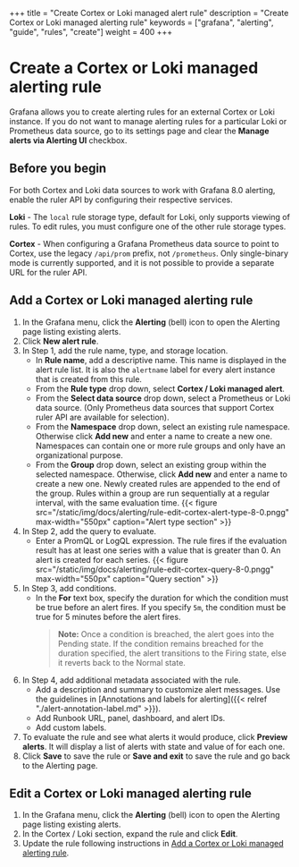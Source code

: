 +++
title = "Create Cortex or Loki managed alert rule"
description = "Create Cortex or Loki managed alerting rule"
keywords = ["grafana", "alerting", "guide", "rules", "create"]
weight = 400
+++

# Create a Cortex or Loki managed alerting rule

Grafana allows you to create alerting rules for an external Cortex or Loki instance. If you do not want to manage alerting rules for a particular Loki or Prometheus data source, go to its settings page and clear the **Manage alerts via Alerting UI** checkbox.

## Before you begin

For both Cortex and Loki data sources to work with Grafana 8.0 alerting, enable the ruler API by configuring their respective services. 

**Loki** - The `local` rule storage type, default for Loki, only supports viewing of rules. To edit rules, you must configure one of the other rule storage types. 

**Cortex** - When configuring a Grafana Prometheus data source to point to Cortex, use the legacy `/api/prom` prefix, not `/prometheus`. Only single-binary mode is currently supported, and it is not possible to provide a separate URL for the ruler API.

## Add a Cortex or Loki managed alerting rule

1. In the Grafana menu, click the **Alerting** (bell) icon to open the Alerting page listing existing alerts.
1. Click **New alert rule**. 
1. In Step 1, add the rule name, type, and storage location.
    - In **Rule name**, add a descriptive name. This name is displayed in the alert rule list. It is also the `alertname` label for every alert instance that is created from this rule.
    - From the **Rule type** drop down, select **Cortex / Loki managed alert**.
    - From the **Select data source** drop down, select a Prometheus or Loki data source. (Only Prometheus data sources that support Cortex ruler API are available for selection).
    - From the **Namespace** drop down, select an existing rule namespace. Otherwise click **Add new** and enter a name to create a new one. Namespaces can contain one or more rule groups and only have an organizational purpose.
    - From the **Group** drop down, select an existing group within the selected namespace. Otherwise, click **Add new** and enter a name to create a new one. Newly created rules are appended to the end of the group. Rules within a group are run sequentially at a regular interval, with the same evaluation time.
    {{< figure src="/static/img/docs/alerting/rule-edit-cortex-alert-type-8-0.pngg" max-width="550px" caption="Alert type section" >}}
1. In Step 2, add the query to evaluate.
    - Enter a PromQL or LogQL expression. The rule fires if the evaluation result has at least one series with a value that is greater than 0. An alert is created for each series.
    {{< figure src="/static/img/docs/alerting/rule-edit-cortex-query-8-0.pngg" max-width="550px" caption="Query section" >}}
1. In Step 3, add conditions.
    - In the **For** text box, specify the duration for which the condition must be true before an alert fires. If you specify `5m`, the condition must be true for 5 minutes before the alert fires.
        > **Note:** Once a condition is breached, the alert goes into the Pending state.  If the condition remains breached for the duration specified, the alert transitions to the Firing state, else it reverts back to the Normal state.  
1. In Step 4, add additional metadata associated with the rule.
    - Add a description and summary to customize alert messages. Use the guidelines in [Annotations and labels for alerting]({{< relref "./alert-annotation-label.md" >}}).
    -  Add Runbook URL, panel, dashboard, and alert IDs.  
    - Add custom labels.
1. To evaluate the rule and see what alerts it would produce, click **Preview alerts**. It will display a list of alerts with state and value of for each one.
1. Click **Save** to save the rule or **Save and exit** to save the rule and go back to the Alerting page.

## Edit a Cortex or Loki managed alerting rule

1. In the Grafana menu, click the **Alerting** (bell) icon to open the Alerting page listing existing alerts.
1. In the Cortex / Loki section, expand the rule and click **Edit**.
1. Update the rule following instructions in [Add a Cortex or Loki managed alerting rule](#add-a-cortex-or-loki-managed-alerting-rule).
